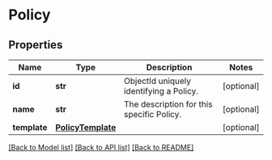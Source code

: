 # Policy

## Properties
Name | Type | Description | Notes
------------ | ------------- | ------------- | -------------
**id** | **str** | ObjectId uniquely identifying a Policy. | [optional] 
**name** | **str** | The description for this specific Policy. | [optional] 
**template** | [**PolicyTemplate**](PolicyTemplate.md) |  | [optional] 

[[Back to Model list]](../README.md#documentation-for-models) [[Back to API list]](../README.md#documentation-for-api-endpoints) [[Back to README]](../README.md)

